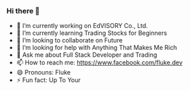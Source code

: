 ### Hi there 👋

<!--
**flukedev8/flukedev8** is a ✨ _special_ ✨ repository because its `README.md` (this file) appears on your GitHub profile.

Here are some ideas to get you started:
-->

- 🔭 I’m currently working on EdVISORY Co., Ltd.
- 🌱 I’m currently learning Trading Stocks for Beginners
- 👯 I’m looking to collaborate on Future
- 🤔 I’m looking for help with Anything That Makes Me Rich
- 💬 Ask me about Full Stack Developer and Trading 
- 📫 How to reach me: https://www.facebook.com/fluke.dev
- 😄 Pronouns: Fluke
- ⚡ Fun fact: Up To Your 

